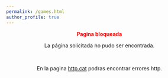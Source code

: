 ```yaml
---
permalink: /games.html
author_profile: true
---
```


<style type="text/css" media="screen">
  .container {
    margin: 10px auto;
    max-width: 600px;
    text-align: center;
  }
  h1 {
    margin: 30px 0;
    font-size: 4em;
    line-height: 1;
    letter-spacing: -1px;
  }
</style>

<div class="container">
  <p style="color:red;"><strong>Pagina bloqueada</strong></p>
  <p>La página solicitada no pudo ser encontrada.</p>
  <br><p>En la pagina <a href="https://http.cat">http.cat</a> podras encontrar errores http.</p>
</div>